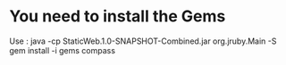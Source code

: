 # You need to install the Gems

Use :
	java -cp StaticWeb.1.0-SNAPSHOT-Combined.jar org.jruby.Main -S gem install -i gems compass